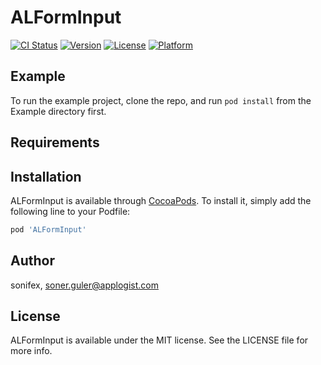 # ALFormInput

[![CI Status](https://img.shields.io/travis/sonifex/ALFormInput.svg?style=flat)](https://travis-ci.org/sonifex/ALFormInput)
[![Version](https://img.shields.io/cocoapods/v/ALFormInput.svg?style=flat)](https://cocoapods.org/pods/ALFormInput)
[![License](https://img.shields.io/cocoapods/l/ALFormInput.svg?style=flat)](https://cocoapods.org/pods/ALFormInput)
[![Platform](https://img.shields.io/cocoapods/p/ALFormInput.svg?style=flat)](https://cocoapods.org/pods/ALFormInput)

## Example

To run the example project, clone the repo, and run `pod install` from the Example directory first.

## Requirements

## Installation

ALFormInput is available through [CocoaPods](https://cocoapods.org). To install
it, simply add the following line to your Podfile:

```ruby
pod 'ALFormInput'
```

## Author

sonifex, soner.guler@applogist.com

## License

ALFormInput is available under the MIT license. See the LICENSE file for more info.
